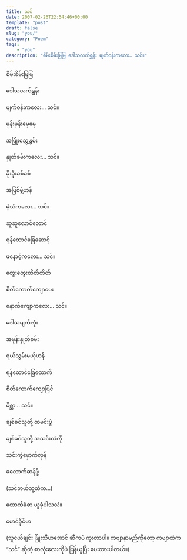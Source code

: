 ```yaml
---
title: သင်
date: 2007-02-26T22:54:46+00:00
template: "post"  
draft: false  
slug: "you/"  
category: "Poem"
tags:
    - "you"
description: "စိမ်းစိမ်းမြမြ ဒေါသလက်ရွှန်း မျက်ဝန်းကလေး… သင်။"
---
```

စိမ်းစိမ်းမြမြ
  
ဒေါသလက်ရွှန်း
  
မျက်ဝန်းကလေး… သင်။

မုန်းမုန်းမေ့မေ့
  
အပြုံးသွေ့နွမ်း
  
နှုတ်ခမ်းကလေး… သင်။

ခိုးခိုးခစ်ခစ်
  
အပြစ်ဖွဲ့ဟန်
  
မဲ့သံကလေး… သင်။

ဆူဆူလောင်လောင်
  
ရန်ထောင်ခြေဆောင့်
  
ဖနောင့်ကလေး… သင်။

တွေးတွေးတိတ်တိတ်
  
စိတ်ကောက်ကျောပေး
  
နောက်ကျောကလေး… သင်။

ဒေါသမျက်လုံး
  
အမုန်းနှုတ်ခမ်း
  
ရယ်သွမ်းမယ့်ဟန်
  
ရန်ထောင်ခြေထောက်
  
စိတ်ကောက်ကျောပြင်
  
မိစ္ဆာ… သင်။

ချစ်ခင်သူတို့ ထမင်းပွဲ
  
ချစ်ခင်သူတို့ အသင်းထဲကို
  
သင်းကွဲမှောက်လှန်
  
ခလောက်ဆန်ဖို့
  
(သင်ဘယ်သူ့ထံက…)
  
ထောက်ခံစာ ယူခဲ့ပါသလဲ။

မောင်ခိုင်မာ

(သူငယ်ချင်း ဖြိုးသီဟအောင် ဆီကပဲ ကူးတာပါ။ ကဗျာနာမည်ကိုတော့ ကဗျာထဲက “သင်” ဆိုတဲ့ စာလုံးလေးကိုပဲ ပြန်ယူပြီး ပေးထားပါတယ်။)